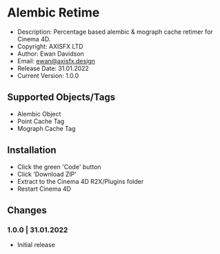 # Alembic Retime

* Description: Percentage based alembic & mograph cache retimer for Cinema 4D.
* Copyright: AXISFX LTD
* Author: Ewan Davidson
* Email: ewan@axisfx.design
* Release Date: 31.01.2022
* Current Version: 1.0.0

## Supported Objects/Tags

* Alembic Object
* Point Cache Tag
* Mograph Cache Tag

## Installation

* Click the green 'Code' button
* Click 'Download ZIP'
* Extract to the Cinema 4D R2X/Plugins folder
* Restart Cinema 4D

## Changes

### 1.0.0   |  31.01.2022

* Initial release